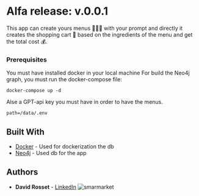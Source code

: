 # Alfa release: v.0.0.1


This app can create yours menus 🥑🥦🍜 with your prompt and directly it creates the shopping cart 🛒 based on the ingredients of the menu and get the total cost 💰.  


### Prerequisites
You must have installed docker in your local machine
For build the Neo4j graph, you must run the docker-compose file:


    docker-compose up -d

Alse a GPT-api key you must have in order to have the menus.

    path=/data/.env
    
## Built With

  - [Docker]([https://www.contributor-covenant.org/](https://www.docker.com/)) - Used
    for dockerization the db
  - [Neo4j]([https://creativecommons.org/](https://neo4j.com/)) - Used db for the app


## Authors

  - **David Rosset** -
    [LinkedIn](https://www.linkedin.com/feed/)
![smarmarket](https://github.com/user-attachments/assets/fee65695-df30-4ec3-9d69-90716dac5b46)
